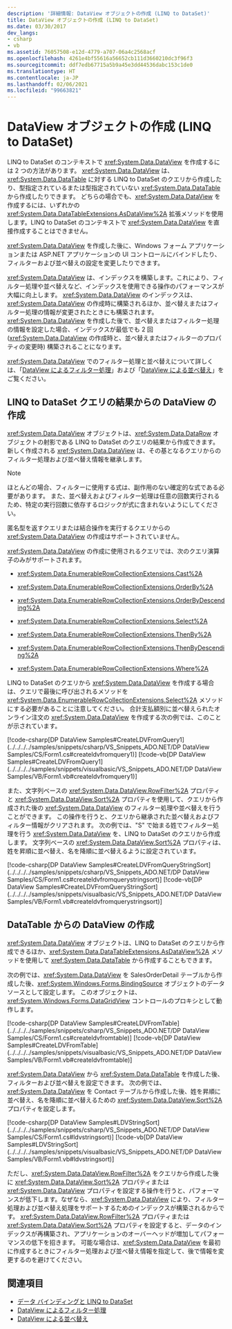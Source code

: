 ```yaml
---
description: '詳細情報: DataView オブジェクトの作成 (LINQ to DataSet)'
title: DataView オブジェクトの作成 (LINQ to DataSet)
ms.date: 03/30/2017
dev_langs:
- csharp
- vb
ms.assetid: 76057508-e12d-4779-a707-06a4c2568acf
ms.openlocfilehash: 4261e4bf55616a56652cb111d3660210dc3f96f3
ms.sourcegitcommit: ddf7edb67715a5b9a45e3dd44536dabc153c1de0
ms.translationtype: HT
ms.contentlocale: ja-JP
ms.lasthandoff: 02/06/2021
ms.locfileid: "99663821"
---
```

# <a name="creating-a-dataview-object-linq-to-dataset"></a>DataView オブジェクトの作成 (LINQ to DataSet)

LINQ to DataSet のコンテキストで <xref:System.Data.DataView> を作成するには 2 つの方法があります。 <xref:System.Data.DataView> は、<xref:System.Data.DataTable> に対する LINQ to DataSet のクエリから作成したり、型指定されているまたは型指定されていない <xref:System.Data.DataTable> から作成したりできます。 どちらの場合でも、<xref:System.Data.DataView> を作成するには、いずれかの <xref:System.Data.DataTableExtensions.AsDataView%2A> 拡張メソッドを使用します。LINQ to DataSet のコンテキストで <xref:System.Data.DataView> を直接作成することはできません。  
  
 <xref:System.Data.DataView> を作成した後に、Windows フォーム アプリケーションまたは ASP.NET アプリケーションの UI コントロールにバインドしたり、フィルターおよび並べ替えの設定を変更したりできます。  
  
 <xref:System.Data.DataView> は、インデックスを構築します。これにより、フィルター処理や並べ替えなど、インデックスを使用できる操作のパフォーマンスが大幅に向上します。 <xref:System.Data.DataView> のインデックスは、<xref:System.Data.DataView> の作成時に構築されるほか、並べ替えまたはフィルター処理の情報が変更されたときにも構築されます。 <xref:System.Data.DataView> を作成した後で、並べ替えまたはフィルター処理の情報を設定した場合、インデックスが最低でも 2 回 (<xref:System.Data.DataView> の作成時と、並べ替えまたはフィルターのプロパティの変更時) 構築されることになります。  
  
 <xref:System.Data.DataView> でのフィルター処理と並べ替えについて詳しくは、「[DataView によるフィルター処理](filtering-with-dataview-linq-to-dataset.md)」および「[DataView による並べ替え](sorting-with-dataview-linq-to-dataset.md)」をご覧ください。  
  
## <a name="creating-dataview-from-a-linq-to-dataset-query"></a>LINQ to DataSet クエリの結果からの DataView の作成  

 <xref:System.Data.DataView> オブジェクトは、<xref:System.Data.DataRow> オブジェクトの射影である LINQ to DataSet のクエリの結果から作成できます。 新しく作成される <xref:System.Data.DataView> は、その基となるクエリからのフィルター処理および並べ替え情報を継承します。  
  
> [!NOTE]
> ほとんどの場合、フィルターに使用する式は、副作用のない確定的な式である必要があります。 また、並べ替えおよびフィルター処理は任意の回数実行されるため、特定の実行回数に依存するロジックが式に含まれないようにしてください。  
  
 匿名型を返すクエリまたは結合操作を実行するクエリからの <xref:System.Data.DataView> の作成はサポートされていません。  
  
 <xref:System.Data.DataView> の作成に使用されるクエリでは、次のクエリ演算子のみがサポートされます。  
  
- <xref:System.Data.EnumerableRowCollectionExtensions.Cast%2A>  
  
- <xref:System.Data.EnumerableRowCollectionExtensions.OrderBy%2A>  
  
- <xref:System.Data.EnumerableRowCollectionExtensions.OrderByDescending%2A>  
  
- <xref:System.Data.EnumerableRowCollectionExtensions.Select%2A>  
  
- <xref:System.Data.EnumerableRowCollectionExtensions.ThenBy%2A>  
  
- <xref:System.Data.EnumerableRowCollectionExtensions.ThenByDescending%2A>  
  
- <xref:System.Data.EnumerableRowCollectionExtensions.Where%2A>  
  
 LINQ to DataSet のクエリから <xref:System.Data.DataView> を作成する場合は、クエリで最後に呼び出されるメソッドを <xref:System.Data.EnumerableRowCollectionExtensions.Select%2A> メソッドにする必要があることに注意してください。 合計支払額別に並べ替えられたオンライン注文の <xref:System.Data.DataView> を作成する次の例では、このことが示されています。  
  
 [!code-csharp[DP DataView Samples#CreateLDVFromQuery1](../../../../samples/snippets/csharp/VS_Snippets_ADO.NET/DP DataView Samples/CS/Form1.cs#createldvfromquery1)]
 [!code-vb[DP DataView Samples#CreateLDVFromQuery1](../../../../samples/snippets/visualbasic/VS_Snippets_ADO.NET/DP DataView Samples/VB/Form1.vb#createldvfromquery1)]  
  
 また、文字列ベースの <xref:System.Data.DataView.RowFilter%2A> プロパティと <xref:System.Data.DataView.Sort%2A> プロパティを使用して、クエリから作成された後の <xref:System.Data.DataView> のフィルター処理や並べ替えを行うことができます。 この操作を行うと、クエリから継承された並べ替えおよびフィルター情報がクリアされます。 次の例では、"S" で始まる姓でフィルター処理を行う  <xref:System.Data.DataView> を、LINQ to DataSet のクエリから作成します。 文字列ベースの <xref:System.Data.DataView.Sort%2A> プロパティは、姓を昇順に並べ替え、名を降順に並べ替えるように設定されています。  
  
 [!code-csharp[DP DataView Samples#CreateLDVFromQueryStringSort](../../../../samples/snippets/csharp/VS_Snippets_ADO.NET/DP DataView Samples/CS/Form1.cs#createldvfromquerystringsort)]
 [!code-vb[DP DataView Samples#CreateLDVFromQueryStringSort](../../../../samples/snippets/visualbasic/VS_Snippets_ADO.NET/DP DataView Samples/VB/Form1.vb#createldvfromquerystringsort)]  
  
## <a name="creating-a-dataview-from-a-datatable"></a>DataTable からの DataView の作成  

 <xref:System.Data.DataView> オブジェクトは、LINQ to DataSet のクエリから作成できるほか、<xref:System.Data.DataTableExtensions.AsDataView%2A> メソッドを使用して <xref:System.Data.DataTable> から作成することもできます。  
  
 次の例では、<xref:System.Data.DataView> を SalesOrderDetail テーブルから作成した後、<xref:System.Windows.Forms.BindingSource> オブジェクトのデータ ソースとして設定します。 このオブジェクトは、<xref:System.Windows.Forms.DataGridView> コントロールのプロキシとして動作します。  
  
 [!code-csharp[DP DataView Samples#CreateLDVFromTable](../../../../samples/snippets/csharp/VS_Snippets_ADO.NET/DP DataView Samples/CS/Form1.cs#createldvfromtable)]
 [!code-vb[DP DataView Samples#CreateLDVFromTable](../../../../samples/snippets/visualbasic/VS_Snippets_ADO.NET/DP DataView Samples/VB/Form1.vb#createldvfromtable)]  
  
 <xref:System.Data.DataView> から <xref:System.Data.DataTable> を作成した後、フィルターおよび並べ替えを設定できます。 次の例では、<xref:System.Data.DataView> を Contact テーブルから作成した後、姓を昇順に並べ替え、名を降順に並べ替えるための <xref:System.Data.DataView.Sort%2A> プロパティを設定します。  
  
 [!code-csharp[DP DataView Samples#LDVStringSort](../../../../samples/snippets/csharp/VS_Snippets_ADO.NET/DP DataView Samples/CS/Form1.cs#ldvstringsort)]
 [!code-vb[DP DataView Samples#LDVStringSort](../../../../samples/snippets/visualbasic/VS_Snippets_ADO.NET/DP DataView Samples/VB/Form1.vb#ldvstringsort)]  
  
 ただし、<xref:System.Data.DataView.RowFilter%2A> をクエリから作成した後に <xref:System.Data.DataView.Sort%2A> プロパティまたは <xref:System.Data.DataView> プロパティを設定する操作を行うと、パフォーマンスが低下します。なぜなら、<xref:System.Data.DataView> により、フィルター処理および並べ替え処理をサポートするためのインデックスが構築されるからです。 <xref:System.Data.DataView.RowFilter%2A> プロパティまたは <xref:System.Data.DataView.Sort%2A> プロパティを設定すると、データのインデックスが再構築され、アプリケーションのオーバーヘッドが増加してパフォーマンスの低下を招きます。 可能な場合は、<xref:System.Data.DataView> を最初に作成するときにフィルター処理および並べ替え情報を指定して、後で情報を変更するのを避けてください。  
  
## <a name="see-also"></a>関連項目

- [データ バインディングと LINQ to DataSet](data-binding-and-linq-to-dataset.md)
- [DataView によるフィルター処理](filtering-with-dataview-linq-to-dataset.md)
- [DataView による並べ替え](sorting-with-dataview-linq-to-dataset.md)
